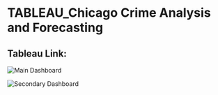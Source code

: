 # TABLEAU_Chicago Crime Analysis and Forecasting

## Tableau Link:



![Main Dashboard](https://github.com/Ahmed-Wassel-Angar/TABLEAU_Chicago-Crime-Analysis-and-Forecasting/assets/51866367/7a4fa9bb-9b39-430b-a40e-aea0a2bcae26)



![Secondary Dashboard](https://github.com/Ahmed-Wassel-Angar/TABLEAU_Chicago-Crime-Analysis-and-Forecasting/assets/51866367/17053551-bb69-473d-af44-b5910d9c53c2)

